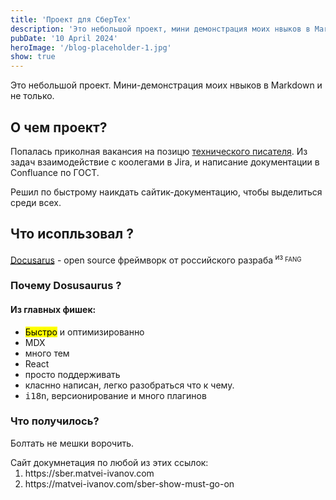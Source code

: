 ```yaml
---
title: 'Проект для СберТех'
description: 'Это небольшой проект, мини демонстрация моих нвыков в Markdown и не только.'
pubDate: '10 April 2024'
heroImage: '/blog-placeholder-1.jpg'
show: true
---
```


Это небольшой проект. Мини-демонстрация моих нвыков в Markdown и не только.

##  О чем проект?

Попалась приколная вакансия на позицю [технического писателя](https://career.habr.com/vacancies/1000137163). Из задач взаимодействие с коолегами в Jira, и написание документации в Confluance по ГОСТ. 

Решил по быстрому наикдать сайтик-документацию, чтобы выделиться среди всех. 



## Что исопльзовал ? 

<abbr title="Build optimized websites quickly, focus on your content" >[Docusarus](https://docusaurus.io/)</abbr> - open source фреймворк от российского разраба<sup> из <sub>FANG</sub></sup> 


### Почему Dosusaurus ?

#### Из главных фишек:
  - <mark>Быстро</mark> и оптимизированно
  - MDX
  - много тем 
  - React 
  - просто поддерживать 
  - класнно написан, легко разобраться что к чему. 
  - <kbd>i18n</kbd>, версионирование и много плагинов 


### Что получилось? 

Болтать не мешки ворочить.

<section>
<span>Сайт докумнетация по любой из этих ссылок:</span>
<ol style="margin-top: 0px"> 
<li>
 https://sber.matvei-ivanov.com  
</li>
<li>
https://matvei-ivanov.com/sber-show-must-go-on
</li>
</ol>
</section>
